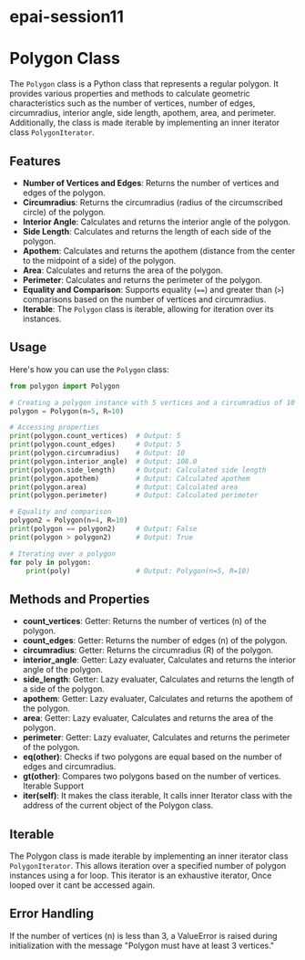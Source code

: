 # epai-session11

# Polygon Class

The `Polygon` class is a Python class that represents a regular polygon. It provides various properties and methods to calculate geometric characteristics such as the number of vertices, number of edges, circumradius, interior angle, side length, apothem, area, and perimeter. Additionally, the class is made iterable by implementing an inner iterator class `PolygonIterator`.

## Features

- **Number of Vertices and Edges**: Returns the number of vertices and edges of the polygon.
- **Circumradius**: Returns the circumradius (radius of the circumscribed circle) of the polygon.
- **Interior Angle**: Calculates and returns the interior angle of the polygon.
- **Side Length**: Calculates and returns the length of each side of the polygon.
- **Apothem**: Calculates and returns the apothem (distance from the center to the midpoint of a side) of the polygon.
- **Area**: Calculates and returns the area of the polygon.
- **Perimeter**: Calculates and returns the perimeter of the polygon.
- **Equality and Comparison**: Supports equality (`==`) and greater than (`>`) comparisons based on the number of vertices and circumradius.
- **Iterable**: The `Polygon` class is iterable, allowing for iteration over its instances.

## Usage

Here's how you can use the `Polygon` class:

```python
from polygon import Polygon

# Creating a polygon instance with 5 vertices and a circumradius of 10
polygon = Polygon(n=5, R=10)

# Accessing properties
print(polygon.count_vertices)  # Output: 5
print(polygon.count_edges)     # Output: 5
print(polygon.circumradius)    # Output: 10
print(polygon.interior_angle)  # Output: 108.0
print(polygon.side_length)     # Output: Calculated side length
print(polygon.apothem)         # Output: Calculated apothem
print(polygon.area)            # Output: Calculated area
print(polygon.perimeter)       # Output: Calculated perimeter

# Equality and comparison
polygon2 = Polygon(n=4, R=10)
print(polygon == polygon2)     # Output: False
print(polygon > polygon2)      # Output: True

# Iterating over a polygon
for poly in polygon:
    print(poly)                # Output: Polygon(n=5, R=10)
```

## Methods and Properties

- **count_vertices**: Getter: Returns the number of vertices (n) of the polygon.
- **count_edges**: Getter: Returns the number of edges (n) of the polygon.
- **circumradius**: Getter: Returns the circumradius (R) of the polygon.
- **interior_angle**: Getter: Lazy evaluater, Calculates and returns the interior angle of the polygon.
- **side_length**: Getter: Lazy evaluater, Calculates and returns the length of a side of the polygon.
- **apothem**: Getter: Lazy evaluater, Calculates and returns the apothem of the polygon.
- **area**: Getter: Lazy evaluater, Calculates and returns the area of the polygon.
- **perimeter**: Getter: Lazy evaluater, Calculates and returns the perimeter of the polygon.
- **__eq__(other)**: Checks if two polygons are equal based on the number of edges and circumradius.
- **__gt__(other)**: Compares two polygons based on the number of vertices.
Iterable Support
- **__iter__(self)**: It makes the class iterable, It calls inner Iterator class with the address of the current object of the Polygon class.

## Iterable
The Polygon class is made iterable by implementing an inner iterator class `PolygonIterator`. This allows iteration over a specified number of polygon instances using a for loop. This iterator is an exhaustive iterator, Once looped over it cant be accessed again.

## Error Handling

If the number of vertices (n) is less than 3, a ValueError is raised during initialization with the message "Polygon must have at least 3 vertices."